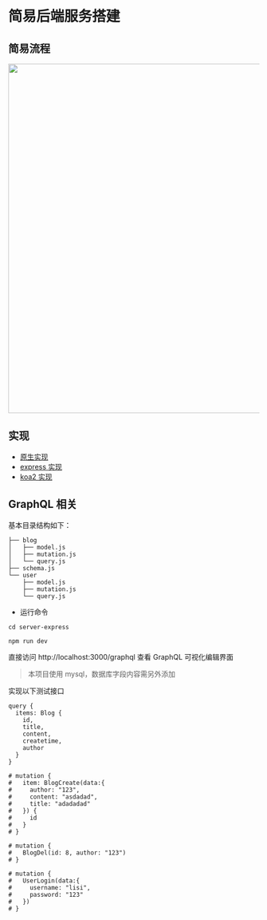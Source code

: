 # 简易后端服务搭建

## 简易流程

<img src="https://raw.githubusercontent.com/wqzwh/simple-node-service/master/lct.png" width="700" />

## 实现

- [原生实现](https://github.com/wqzwh/node-backend/tree/master/server-1)
- [express 实现](https://github.com/wqzwh/node-backend/tree/master/server-express)
- [koa2 实现](https://github.com/wqzwh/node-backend/tree/master/server-koa2)

## GraphQL 相关

基本目录结构如下：

```
├── blog
│   ├── model.js
│   ├── mutation.js
│   └── query.js
├── schema.js
└── user
    ├── model.js
    ├── mutation.js
    └── query.js
```

- 运行命令

```
cd server-express

npm run dev
```

直接访问 http://localhost:3000/graphql 查看 GraphQL 可视化编辑界面

> 本项目使用 mysql，数据库字段内容需另外添加

实现以下测试接口

```
query {
  items: Blog {
    id,
    title,
    content,
    createtime,
    author
  }
}

# mutation {
#   item: BlogCreate(data:{
#     author: "123",
#     content: "asdadad",
#     title: "adadadad"
#   }) {
#     id
#   }
# }

# mutation {
#   BlogDel(id: 8, author: "123")
# }

# mutation {
#   UserLogin(data:{
#     username: "lisi",
#     password: "123"
#   })
# }
```
